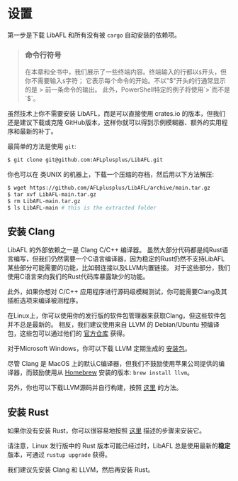 # 设置

第一步是下载 LibAFL 和所有没有被 `cargo` 自动安装的依赖项。

> ### 命令行符号
>
> 在本章和全书中，我们展示了一些终端内容。终端输入的行都以`$`开头，但你不需要输入`$`字符；
> 它表示每个命令的开始。不以"$"开头的行通常显示的是 > 前一条命令的输出。
> 此外，PowerShell特定的例子将使用`>`而不是`$`。

虽然技术上你不需要安装 LibAFL，而是可以直接使用 crates.io 的版本，但我们还是建议下载或克隆 GitHub版本，这样你就可以得到示例模糊器、额外的实用程序和最新的补丁。

最简单的方法是使用 `git`: 

```sh
$ git clone git@github.com:AFLplusplus/LibAFL.git
```

你也可以在 类UNIX 的机器上，下载一个压缩的存档，然后用以下方法解压:

```sh
$ wget https://github.com/AFLplusplus/LibAFL/archive/main.tar.gz
$ tar xvf LibAFL-main.tar.gz
$ rm LibAFL-main.tar.gz
$ ls LibAFL-main # this is the extracted folder
```

## 安装 Clang

LibAFL 的外部依赖之一是 Clang C/C++ 编译器。
虽然大部分代码都是纯Rust语言编写，但我们仍然需要一个C语言编译器，因为稳定的Rust仍然不支持LibAFL某些部分可能需要的功能，比如弱连接以及LLVM内置链接。
对于这些部分，我们使用C语言来向我们的Rust代码库暴露缺少的功能。

此外，如果你想对 C/C++ 应用程序进行源码级模糊测试，你可能需要Clang及其插桩选项来编译被测程序。

在Linux上，你可以使用你的发行版的软件包管理器来获取Clang，但这些软件包并不总是最新的。
相反，我们建议使用来自 LLVM 的 Debian/Ubuntu 预编译包，这些包可以通过他们的 [官方仓库](https://apt.llvm.org/) 获得。

对于Microsoft Windows，你可以下载 LLVM 定期生成的 [安装包](https://llvm.org/builds/)。

尽管 Clang 是 MacOS 上的默认C编译器，但我们不鼓励使用苹果公司提供的编译器，而鼓励使用从 [Homebrew](https://brew.sh/) 安装的版本: `brew install llvm`。

另外，你也可以下载LLVM源码并自行构建，按照 [这里](https://clang.llvm.org/get_started.html) 的方法。

## 安装 Rust

如果你没有安装 Rust，你可以很容易地按照 [这里](https://www.rust-lang.org/tools/install) 描述的步骤来安装它。

请注意，Linux 发行版中的 Rust 版本可能已经过时，LibAFL 总是使用最新的**稳定**版本，可通过 `rustup upgrade` 获得。

我们建议先安装 Clang 和 LLVM，然后再安装 Rust。
